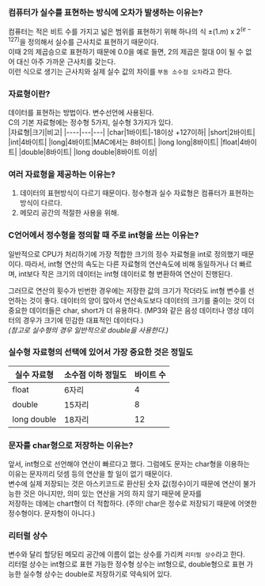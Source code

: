 

### 컴퓨터가 실수를 표현하는 방식에 오차가 발생하는 이유는?
컴퓨터는 적은 비트 수를 가지고 넓은 범위를 표현하기 위해 하나의 식 $\pm (1.m)$ x $2^(e-127)$을 정의해서 실수를 근사치로 표현하기 때문이다.<br>
이때 2의 제곱승으로 표현하기 때문에 0.0을 예로 들면, 2의 제곱은 절대 0이 될 수 없어 대신 아주 가까운 근사치를 갖는다.<br>
이런 식으로 생기는 근사치와 실제 실수 값의 차이를 `부동 소수점 오차`라고 한다.  

### 자료형이란?
데이터를 표현하는 방법이다. 변수선언에 사용된다.  
C의 기본 자료형에는 정수형 5가지, 실수형 3가지가 있다.  
|자료형|크기|비고|
|----|---|---|
|char|1바이트|-18이상 +127이하|
|short|2바이트|
|int|4바이트|
|long|4바이트|MAC에서는 8바이트|
|long long|8바이트|
|float|4바이트|
|double|8바이트|
|long double|8바이트 이상|

### 여러 자료형을 제공하는 이유는?
1. 데이터의 표현방식이 다르기 때문이다. 정수형과 실수 자료형은 컴퓨터가 표현하는 방식이 다르다.
2. 메모리 공간의 적절한 사용을 위해.

### C언어에서 정수형을 정의할 때 주로 int형을 쓰는 이유는?
일반적으로 CPU가 처리하기에 가장 적합한 크기의 정수 자료형을 int로 정의했기 때문이다. 따라서, int형 연산의 속도는 다른 자료형의 연산속도에 비해 동일하거나 더 빠르며, 
int보다 작은 크기의 데이터는 int형 데이터로 형 변환하여 연산이 진행된다.  

그러므로 연산의 횟수가 빈번한 경우에는 저장한 값의 크기가 작더라도 int형 변수를 선언하는 것이 좋다.
데이터의 양이 많아서 연산속도보다 데이터의 크기를 줄이는 것이 더 중요한 데이터들은 char, short가 더 유용하다.
(MP3와 같은 음성 데이터나 영상 데이터의 경우가 크기에 민감한 대표적인 데이터다.)  
*(참고로 실수형의 경우 일반적으로 double을 사용한다.)*

### 실수형 자료형의 선택에 있어서 가장 중요한 것은 정밀도
|실수 자료형|소수점 이하 정밀도|바이트 수|
|-----|-----|-----|
|float|6자리|4|
|double|15자리|8|
|long double|18자리|12|

### 문자를 char형으로 저장하는 이유는?
앞서, int형으로 선언해야 연산이 빠르다고 했다. 그럼에도 문자는 char형을 이용하는 이유는 문자끼리 덧셈 등의 연산을 할 일이 없기 때문이다.  
변수에 실제 저장되는 것은 아스키코드로 환산된 숫자 값(정수)이기 때문에 연산이 불가능한 것은 아니지만, 의미 있는 연산을 거의 하지 않기 때문에 문자를  
저장하는 데에는 chart형이 더 적합하다.
(주의! char은 정수로 저장되기 때문에 어엿한 정수형이다. 문자형이 아니다.)

### 리터럴 상수
변수와 달리 할당된 메모리 공간에 이름이 없는 상수를 가리켜 `리터럴 상수`라고 한다.  
리터럴 상수는 int형으로 표현 가능한 정수형 상수는 int형으로, double형으로 표현 가능한 실수형 상수는 double로 저장하기로 약속되어 있다.  

